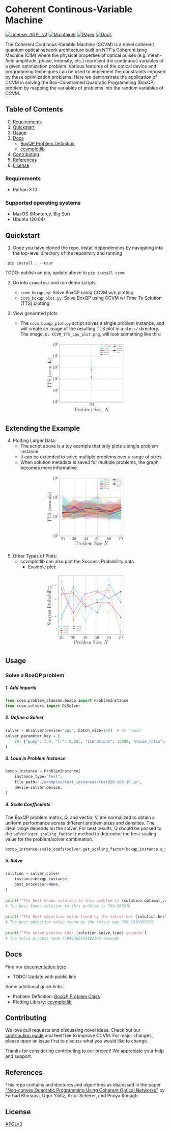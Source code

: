 
# Coherent Continous-Variable Machine

[![License: AGPL v3](https://img.shields.io/badge/License-AGPL%20v3-green.svg)](https://www.gnu.org/licenses/agpl-3.0)
[![Maintainer](https://img.shields.io/badge/Maintainer-1QBit-blue)](http://1qbit.com/)
[![Paper](https://img.shields.io/badge/Paper-arxiv-red)](https://arxiv.org/abs/2209.04415)
[![Docs](https://img.shields.io/badge/Docs-Link-yellow)](https://urban-chainsaw-9k39nm4.pages.github.io/index.html)

The Coherent Continous-Variable Machine (CCVM) is a novel coherent quantum optical network architecture built on NTT's Coherent Ising Machine (CIM) where the physical properties of optical pulses (e.g. mean-field amplitude, phase, intensity, etc.) represent the continuous variables of a given optimization problem. Various features of the optical device and programming techniques can be used to implement the constraints imposed by these optimization problems. Here we demonstrate the application of CCVM in solving the Box-Constrained Quadratic Programming (BoxQP) problem by mapping the variables of problems into the random variables of CCVM.

## Table of Contents

0. [Requirements](#requirements)
1. [Quickstart](#quickstart)
2. [Usage](#usage)
3. [Docs](#docs)
    - [BoxQP Problem Definition](ccvm/problem_classes/README.md)
    - [ccvmplotlib](ccvm/ccvmplotlib/README.md)
4. [Contributing](#contributing)
5. [References](#references)
6. [License](#license)

### Requirements

- Python 3.10

### Supported operating systems

- MacOS (Monterey, Big Sur)
- Ubuntu (20.04)

## Quickstart


1. Once you have cloned the repo, install dependencies by navigating into the top-level directory of the repository and running

```
 pip install . --user
```

TODO: publish on pip, update above to `pip install ccvm`


2. Go into `examples/` and run demo scripts
    - `ccvm_boxqp.py`: Solve BoxQP using CCVM w/o plotting
    - `ccvm_boxqp_plot.py`: Solve BoxQP using CCVM w/ Time To Solution (TTS) plotting

3. View generated plots
    - The `ccvm_boxqp_plot.py` script solves a single problem instance, and will create an image of the resulting TTS plot in a `plots/` directory. The image, `DL-CCVM_TTS_cpu_plot.png`, will look something like this:

<p align="center">
    <img src="ccvm/ccvmplotlib/images/single_instance_TTS_plot.png" width="250" >
</p>

## Extending the Example

4. Plotting Larger Data:
    - The script above is a toy example that only plots a single problem instance.
    - It can be extended to solve multiple problems over a range of sizes.
    - When solution metadata is saved for multiple problems, the graph becomes more informative:

<p align="center">
    <img src="ccvm/ccvmplotlib/images/tts_plot_example.png" width="250" >
</p>


5. Other Types of Plots:
    - ccvmplotlib can also plot the Success Probability data
        - Example plot:
<p align="center">
    <img src="ccvm/ccvmplotlib/images/success_prob_plot_example.png" width="250">
</p>

## Usage

### Solve a BoxQP problem

##### 1. Add imports

```python
from ccvm.problem_classes.boxqp import ProblemInstance
from ccvm.solvers import DLSolver
```

##### 2. Define a Solver

```python
solver = DLSolver(device="cpu", batch_size=100)  # or "cuda"
solver.parameter_key = {
    20: {"pump": 2.0, "lr": 0.005, "iterations": 15000, "noise_ratio": 10},
}
```

##### 3. Load in Problem Instance

```python
boxqp_instance = ProblemInstance(
    instance_type="test",
    file_path="./examples/test_instances/test020-100-10.in",
    device=solver.device,
)
```

##### 4. Scale Coefficients
The BoxQP problem matrix, Q, and vector, V, are normalized to obtain a uniform
performance across different problem sizes and densities. The ideal range depends on the
solver. For best results, Q should be passed to the solver's `get_scaling_factor()`
method to determine the best scaling value for the problem/solver combination.

```python
boxqp_instance.scale_coefs(solver.get_scaling_factor(boxqp_instance.q_matrix))
```

##### 5. Solve

```python
solution = solver.solve(
    instance=boxqp_instance,
    post_processor=None,
)

print(f"The best known solution to this problem is {solution.optimal_value}")
# The best known solution to this problem is 799.560976

print(f"The best objective value found by the solver was {solution.best_objective_value}")
# The best objective value found by the solver was 798.1630859375

print(f"The solve process took {solution.solve_time} seconds")
# The solve process took 8.949262142181396 seconds
```

## Docs

Find our [documentation here](https://urban-chainsaw-9k39nm4.pages.github.io/index.html).

* TODO: Update with public link

Some additional quick links:
- Problem Definition: [BoxQP Problem Class](ccvm/problem_classes/README.md)
- Plotting Library: [ccvmplotlib](ccvm/ccvmplotlib/README.md)


## Contributing

We love pull requests and discussing novel ideas. Check out our [contribution guide](CONTRIBUTING.md) and feel free to improve CCVM. For major changes, please open an issue first to discuss what you would like to change.

Thanks for considering contributing to our project! We appreciate your help and support.


## References

This repo contains architectures and algorithms as discussed in the paper ["Non-convex Quadratic Programming Using Coherent Optical Networks"](https://arxiv.org/abs/2209.04415) by Farhad Khosravi, Ugur Yildiz, Artur Scherer, and Pooya Ronagh.


## License

[APGLv3](https://github.com/1QB-Information-Technologies/ccvm/blob/main/LICENSE)
